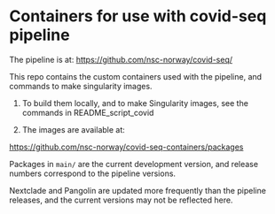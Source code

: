 # Containers for use with covid-seq pipeline

The pipeline is at: https://github.com/nsc-norway/covid-seq/

This repo contains the custom containers used with the pipeline, and commands to make singularity
images.

1. To build them locally, and to make Singularity images, see the commands in README_script_covid

2. The images are available at:

https://github.com/nsc-norway/covid-seq-containers/packages

Packages in `main/` are the current development version, and release numbers correspond to the
pipeline versions.

Nextclade and Pangolin are updated more frequently than the pipeline releases, and the current
versions may not be reflected here.